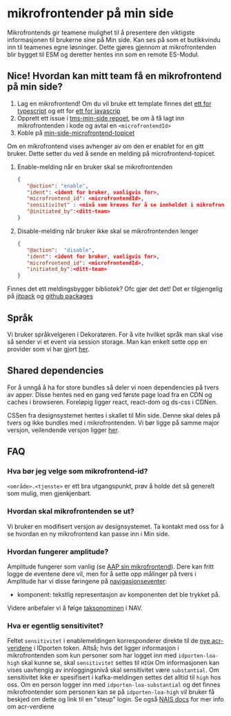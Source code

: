 # mikrofrontender på min side

Mikrofrontends gir teamene mulighet til å presentere den viktigste informasjonen til brukerne sine på Min side. Kan ses
på som et butikkvindu inn til teamenes egne løsninger. Dette gjøres gjennom at mikrofrontenden blir bygget til ESM og 
deretter hentes inn som en remote ES-Modul.

## Nice! Hvordan kan mitt team få en mikrofrontend på min side?

1. Lag en mikrofrontend! Om du vil bruke ett template finnes
   det [ett for typescript](https://github.com/navikt/tms-mikrofrontend-template-vitets) og ett for
   [ett for javascrip](https://github.com/navikt/tms-mikrofrontend-template-vitejs)
2. Opprett ett issue i [tms-min-side repoet](https://github.com/navikt/tms-min-side), be om å få lagt inn
   mikrofrontenden i kode og avtal en `<microfrontendId>`
3. Koble på [min-side-microfrontend-topicet](https://github.com/navikt/min-side-microfrontend-topic-iac)

Om en mikrofrontend vises avhenger av om den er enablet for en gitt bruker. Dette setter du ved å sende en melding på
microfrontend-topicet.

1. Enable-melding når en bruker skal se mikrofrontenden
   ```json
   {
      "@action": "enable",
      "ident": <ident for bruker, vanligvis fnr>,
      "microfrontend_id": <microfrontendId>,
      "sensitivitet" : <nivå som kreves for å se innholdet i mikrofrontenden, gyldige verdier: substantial og high>,
      "@initiated_by":<ditt-team>
   }
   ```
2. Disable-melding når bruker ikke skal se mikrofrontenden lenger
   ```json
   {
      "@action":  "disable",
      "ident": <ident for bruker, vanligvis fnr>,
      "microfrontend_id": <microfrontendId>,
      "initiated_by":<ditt-team>
   }
   ```

Finnes det ett meldingsbygger bibliotek? Ofc gjør det det! Det er tilgjengelig på [jitpack](https://jitpack.io/#navikt/tms-mikrofrontend-selector) og [github packages](https://github.com/navikt/tms-mikrofrontend-selector/packages/1875650)


## Språk
Vi bruker språkvelgeren i Dekoratøren. For å vite hvilket språk man skal vise så sender vi et event via session storage.
Man kan enkelt sette opp en provider som vi har gjort [her](https://github.com/navikt/tms-utkast-mikrofrontend/blob/main/src/provider/LanguageProvider.tsx).

## Shared dependencies
For å unngå å ha for store bundles så deler vi noen dependencies på tvers av apper. Disse hentes ned en gang ved første
page load fra en CDN og caches i browseren. Foreløpig ligger react, react-dom og ds-css i CDNen.

CSSen fra designsystemet hentes i skallet til Min side. Denne skal deles på tvers og ikke bundles med i mikrofrontenden. 
Vi bør ligge på samme major versjon, veilendende versjon ligger [her](https://github.com/navikt/tms-min-side/blob/main/index.html).

## FAQ

### Hva bør jeg velge som mikrofrontend-id?
`<område>.<tjenste>` er ett bra utgangspunkt, prøv å holde det så generelt som mulig, men gjenkjenbart.

### Hvordan skal mikrofrontenden se ut?
Vi bruker en modifisert versjon av designsystemet. Ta kontakt med oss for å se hvordan en ny mikrofrontend kan passe inn
i Min side.

### Hvordan fungerer amplitude?

Amplitude fungerer som vanlig (se [AAP sin mikrofrontend](https://github.com/navikt/aap-min-side-microfrontend/blob/main/src/utils/amplitude.ts)). 
Dere kan fritt logge de eventene dere vil, men for å sette opp målinger på tvers i Amplitude har vi disse føringene 
på [navigasjonseventer](https://github.com/navikt/analytics-taxonomy/tree/main/events/navigere):
- komponent: tekstlig representasjon av komponenten det ble trykket på.

Videre anbefaler vi å følge [taksonominen](https://github.com/navikt/analytics-taxonomy) i NAV.

### Hva er egentlig sensitivitet?
Feltet `sensitivitet` i enablemeldingen  korresponderer direkte til de [nye acr-veridene](https://docs.digdir.no/docs/idporten/oidc/oidc_protocol_id_token#acr-values) i IDporten token. 
Altså; hvis det ligger informasjon i mikrofrontenden som kun personer som har logget inn med `idporten-loa-high` skal kunne se, skal `sensitivitet` settes til `HIGH` Om informasjonen
kan vises uavhengig av innloggingsnivå skal sensitivitet være `substantial`.
Om sensitivitet ikke er spesifisert i kafka-meldingen settes det alltid til `high` hos oss.
Om en person logger inn med `idporten-loa-substantial` og det finnes mikrofrontender som personen kan se på `idporten-loa-high` vil bruker få beskjed om dette og link til en "steup"
login. Se også [NAIS docs](https://docs.nais.io/security/auth/idporten/#security-levels) for mer info om acr-verdiene




